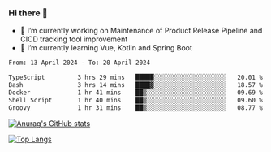### Hi there 👋

- 🔭 I’m currently working on Maintenance of Product Release Pipeline and CICD tracking tool improvement
- 🌱 I’m currently learning Vue, Kotlin and Spring Boot

<!--START_SECTION:waka-->

```txt
From: 13 April 2024 - To: 20 April 2024

TypeScript         3 hrs 29 mins   █████░░░░░░░░░░░░░░░░░░░░   20.01 %
Bash               3 hrs 14 mins   ████▓░░░░░░░░░░░░░░░░░░░░   18.57 %
Docker             1 hr 41 mins    ██▒░░░░░░░░░░░░░░░░░░░░░░   09.69 %
Shell Script       1 hr 40 mins    ██▒░░░░░░░░░░░░░░░░░░░░░░   09.60 %
Groovy             1 hr 31 mins    ██▒░░░░░░░░░░░░░░░░░░░░░░   08.77 %
```

<!--END_SECTION:waka-->

[![Anurag's GitHub stats](https://github-readme-stats.vercel.app/api?username=yunhao981&show_icons=true&theme=solarized-dark)](https://github.com/anuraghazra/github-readme-stats)

[![Top Langs](https://github-readme-stats.vercel.app/api/top-langs/?username=yunhao981&theme=solarized-dark&layout=compact)](https://github.com/anuraghazra/github-readme-stats)

<!--
**yunhao981/yunhao981** is a ✨ _special_ ✨ repository because its `README.md` (this file) appears on your GitHub profile.

Here are some ideas to get you started:

- 🔭 I’m currently working on Maintenance of Release Pipeline and CICD tracking tool improvement
- 🌱 I’m currently learning Vue, Kotlin and Spring Boot
- 👯 I’m looking to collaborate on ...
- 🤔 I’m looking for help with ...
- 💬 Ask me about ...
- 📫 How to reach me: ...
- 😄 Pronouns: ...
- ⚡ Fun fact: ...
-->


